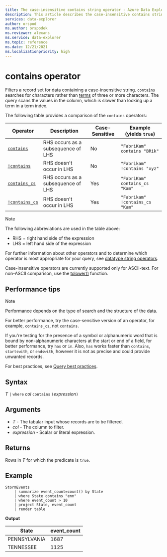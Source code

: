 ```yaml
---
title: The case-insensitive contains string operator - Azure Data Explorer
description: This article describes the case-insensitive contains string operator in Azure Data Explorer.
services: data-explorer
author: orspod
ms.author: orspodek
ms.reviewer: alexans
ms.service: data-explorer
ms.topic: reference
ms.date: 12/21/2021
ms.localizationpriority: high
---
```

# contains operator

Filters a record set for data containing a case-insensitive string. `contains` searches for characters rather than [terms](datatypes-string-operators.md#what-is-a-term) of three or more characters. The query scans the values in the column, which is slower than looking up a term in a term index.

The following table provides a comparison of the `contains` operators:

|Operator   |Description   |Case-Sensitive  |Example (yields `true`)  |
|-----------|--------------|----------------|-------------------------|
|[`contains`](contains-operator.md) |RHS occurs as a subsequence of LHS |No |`"FabriKam" contains "BRik"`|
|[`!contains`](not-contains-operator.md) |RHS doesn't occur in LHS |No |`"Fabrikam" !contains "xyz"`|
|[`contains_cs`](contains-cs-operator.md) |RHS occurs as a subsequence of LHS |Yes |`"FabriKam" contains_cs "Kam"`|
|[`!contains_cs`](not-contains-cs-operator.md)   |RHS doesn't occur in LHS |Yes |`"Fabrikam" !contains_cs "Kam"`|

> [!NOTE]
> The following abbreviations are used in the table above:
>
> * RHS = right hand side of the expression
> * LHS = left hand side of the expression

For further information about other operators and to determine which operator is most appropriate for your query, see [datatype string operators](datatypes-string-operators.md). 

Case-insensitive operators are currently supported only for ASCII-text. For non-ASCII comparison, use the [tolower()](tolowerfunction.md) function.

## Performance tips

> [!NOTE]
> Performance depends on the type of search and the structure of the data.

For better performance, try the case-sensitive version of an operator, for example, `contains_cs`, not `contains`. 

If you're testing for the presence of a symbol or alphanumeric word that is bound by non-alphanumeric characters at the start or end of a field, for better performance, try `has` or `in`. Also, `has` works faster than `contains`, `startswith`, or `endswith`, however it is not as precise and could provide unwanted records.

For best practices, see [Query best practices](best-practices.md).

## Syntax

*T* `|` `where` *col* `contains` `(`*expression*`)`   

## Arguments

* *T* - The tabular input whose records are to be filtered.
* *col* - The column to filter.
* *expression* - Scalar or literal expression.

## Returns

Rows in *T* for which the predicate is `true`.

## Example

<!-- csl: https://help.kusto.windows.net/Samples -->
```kusto
StormEvents
    | summarize event_count=count() by State
    | where State contains "enn"
    | where event_count > 10
    | project State, event_count
    | render table
```

**Output**

|State|event_count|
|-----|-----------|
|PENNSYLVANIA|1687|
|TENNESSEE|1125|